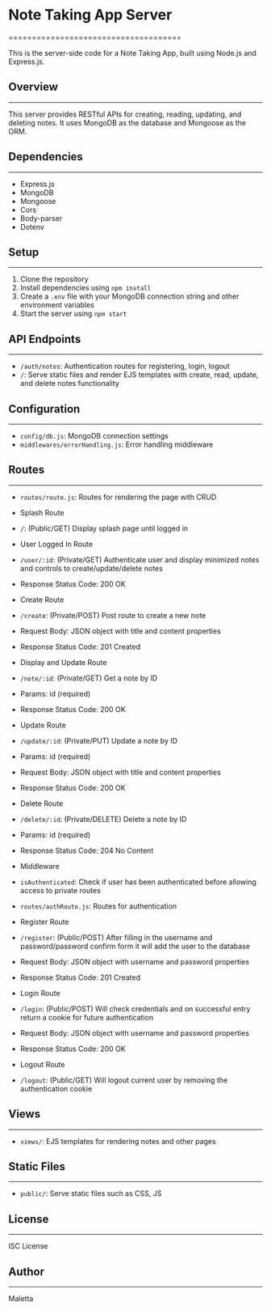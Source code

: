 # Note Taking App Server
=====================================

This is the server-side code for a Note Taking App, built using Node.js and Express.js.

## Overview
------------

This server provides RESTful APIs for creating, reading, updating, and deleting notes. It uses MongoDB as the database and Mongoose as the ORM.

## Dependencies
------------

* Express.js
* MongoDB
* Mongoose
* Cors
* Body-parser
* Dotenv

## Setup
--------

1. Clone the repository
2. Install dependencies using `npm install`
3. Create a `.env` file with your MongoDB connection string and other environment variables
4. Start the server using `npm start`

## API Endpoints
----------------

* `/auth/notes`: Authentication routes for registering, login, logout
* `/`: Serve static files and render EJS templates with create, read, update, and delete notes functionality

## Configuration
-------------

* `config/db.js`: MongoDB connection settings
* `middlewares/errorHandling.js`: Error handling middleware

## Routes
---------

* `routes/route.js`: Routes for rendering the page with CRUD
* Splash Route
* `/`: (Public/GET) Display splash page until logged in
* User Logged In Route
* `/user/:id`: (Private/GET) Authenticate user and display minimized notes and controls to create/update/delete notes
*   Response Status Code: 200 OK
* Create Route
* `/create`: (Private/POST) Post route to create a new note
*   Request Body: JSON object with title and content properties
*   Response Status Code: 201 Created
* Display and Update Route
* `/note/:id`: (Private/GET) Get a note by ID
*   Params: id (required)
*   Response Status Code: 200 OK
* Update Route
* `/update/:id`: (Private/PUT) Update a note by ID
*   Params: id (required)
*   Request Body: JSON object with title and content properties
*   Response Status Code: 200 OK
* Delete Route
* `/delete/:id`: (Private/DELETE) Delete a note by ID
*   Params: id (required)
*   Response Status Code: 204 No Content
* Middleware
* `isAuthenticated`: Check if user has been authenticated before allowing access to private routes
  
* `routes/authRoute.js`: Routes for authentication
* Register Route
* `/register`: (Public/POST) After filling in the username and password/password confirm form it will add the user to the database
*   Request Body: JSON object with username and password properties
*   Response Status Code: 201 Created
* Login Route
* `/login`: (Public/POST) Will check credentials and on successful entry return a cookie for future authentication
*   Request Body: JSON object with username and password properties
*   Response Status Code: 200 OK
* Logout Route
* `/logout`: (Public/GET) Will logout current user by removing the authentication cookie

## Views
--------

* `views/`: EJS templates for rendering notes and other pages

## Static Files
----------------

* `public/`: Serve static files such as CSS, JS

## License
-------

ISC License

## Author
-------

Maletta
